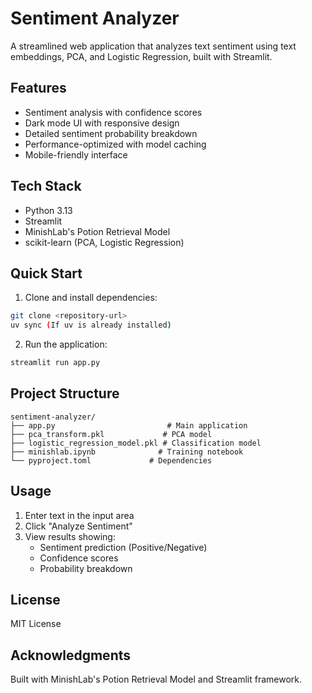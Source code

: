 # Sentiment Analyzer

A streamlined web application that analyzes text sentiment using text embeddings, PCA, and Logistic Regression, built with Streamlit.

## Features

- Sentiment analysis with confidence scores
- Dark mode UI with responsive design
- Detailed sentiment probability breakdown
- Performance-optimized with model caching
- Mobile-friendly interface

## Tech Stack

- Python 3.13
- Streamlit
- MinishLab's Potion Retrieval Model
- scikit-learn (PCA, Logistic Regression)

## Quick Start

1. Clone and install dependencies:
```bash
git clone <repository-url>
uv sync (If uv is already installed)
```

2. Run the application:
```bash
streamlit run app.py
```
## Project Structure

```
sentiment-analyzer/
├── app.py                         # Main application
├── pca_transform.pkl             # PCA model
├── logistic_regression_model.pkl # Classification model
├── minishlab.ipynb              # Training notebook
└── pyproject.toml             # Dependencies
```

## Usage

1. Enter text in the input area
2. Click "Analyze Sentiment"
3. View results showing:
   - Sentiment prediction (Positive/Negative)
   - Confidence scores
   - Probability breakdown

## License

MIT License

## Acknowledgments

Built with MinishLab's Potion Retrieval Model and Streamlit framework.
